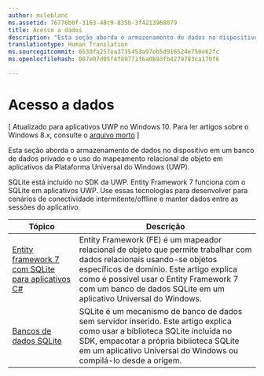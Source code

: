 ```yaml
---
author: mcleblanc
ms.assetid: 76776b0f-3163-48c9-835b-3f4213968079
title: Acesso a dados
description: "Esta seção aborda o armazenamento de dados no dispositivo em um banco de dados privado e o uso do mapeamento relacional de objeto em aplicativos da Plataforma Universal do Windows (UWP)."
translationtype: Human Translation
ms.sourcegitcommit: 6530fa257ea3735453a97eb5d916524e750e62fc
ms.openlocfilehash: 007e07d05f4f89771f6a0b93fb4279783ca170f6

---
```

# Acesso a dados

\[ Atualizado para aplicativos UWP no Windows 10. Para ler artigos sobre o Windows 8.x, consulte o [arquivo morto](http://go.microsoft.com/fwlink/p/?linkid=619132) \]

Esta seção aborda o armazenamento de dados no dispositivo em um banco de dados privado e o uso do mapeamento relacional de objeto em aplicativos da Plataforma Universal do Windows (UWP).

SQLite está incluído no SDK da UWP. Entity Framework 7 funciona com o SQLite em aplicativos UWP. Use essas tecnologias para desenvolver para cenários de conectividade intermitente/offline e manter dados entre as sessões do aplicativo.

| Tópico | Descrição|
|-------|------------|
| [Entity framework 7 com SQLite para aplicativos C#](entity-framework-7-with-sqlite-for-csharp-apps.md) | Entity Framework (FE) é um mapeador relacional de objeto que permite trabalhar com dados relacionais usando-se objetos específicos de domínio. Este artigo explica como é possível usar o Entity Framework 7 com um banco de dados SQLite em um aplicativo Universal do Windows. |
| [Bancos de dados SQLite](sqlite-databases.md) | SQLite é um mecanismo de banco de dados sem servidor inserido. Este artigo explica como usar a biblioteca SQLite incluída no SDK, empacotar a própria biblioteca SQLite em um aplicativo Universal do Windows ou compilá-lo desde a origem. |




<!--HONumber=Jun16_HO4-->


